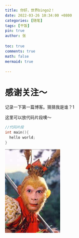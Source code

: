 ```yaml
---
title: 你好，世界bingo2！
date: 2022-03-26 10:34:00 +0800
categories: [随笔]
tags: [干饭]
pin: true
author: 张

toc: true
comments: true
math: false
mermaid: true

---
```


# 感谢关注～ 
记录一下第一篇博客。猜猜我是谁？1

这里可以放代码片段噢～
```c++
//代码片段
int main(){
  hello world;
}
```
![image-wukong](/assets/blog_res/2021-03-30-hello-world.assets/wukong.jpg)